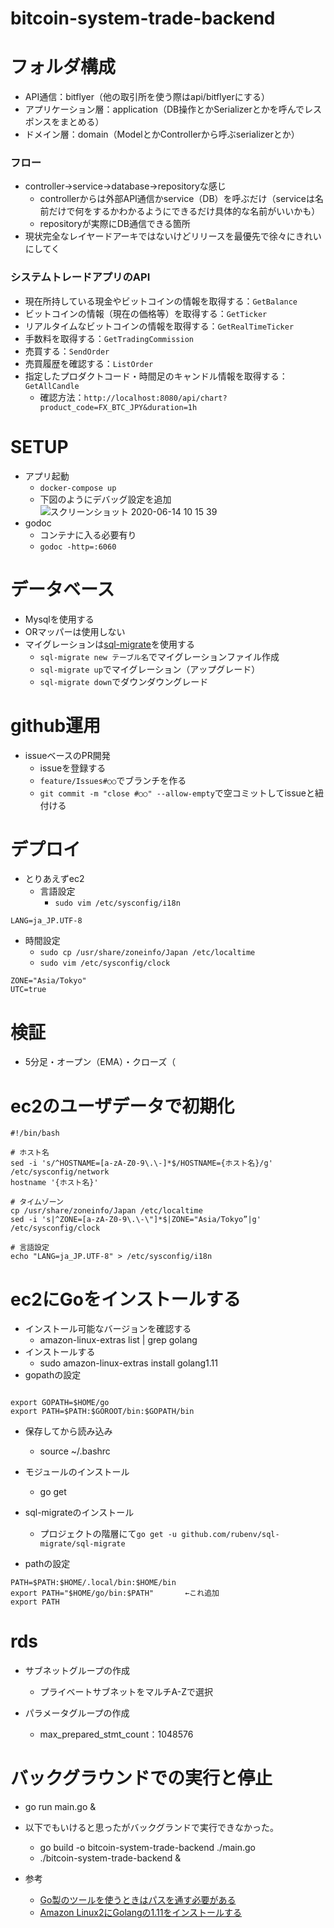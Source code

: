 # bitcoin-system-trade-backend
# フォルダ構成
- API通信：bitflyer（他の取引所を使う際はapi/bitflyerにする）
- アプリケーション層：application（DB操作とかSerializerとかを呼んでレスポンスをまとめる）
- ドメイン層：domain（ModelとかControllerから呼ぶserializerとか）
### フロー
- controller→service→database→repositoryな感じ
  - controllerからは外部API通信かservice（DB）を呼ぶだけ（serviceは名前だけで何をするかわかるようにできるだけ具体的な名前がいいかも）
  - repositoryが実際にDB通信できる箇所
- 現状完全なレイヤードアーキではないけどリリースを最優先で徐々にきれいにしてく
### システムトレードアプリのAPI
- 現在所持している現金やビットコインの情報を取得する：`GetBalance`
- ビットコインの情報（現在の価格等）を取得する：`GetTicker`
- リアルタイムなビットコインの情報を取得する：`GetRealTimeTicker`
- 手数料を取得する：`GetTradingCommission`
- 売買する：`SendOrder`
- 売買履歴を確認する：`ListOrder`
- 指定したプロダクトコード・時間足のキャンドル情報を取得する：`GetAllCandle`
  - 確認方法：`http://localhost:8080/api/chart?product_code=FX_BTC_JPY&duration=1h`

# SETUP
- アプリ起動
  - `docker-compose up`
  - 下図のようにデバッグ設定を追加
![スクリーンショット 2020-06-14 10 15 39](https://user-images.githubusercontent.com/39196956/84582665-f70df280-ae29-11ea-9531-4580cdef853f.jpg)
- godoc
  - コンテナに入る必要有り
  - `godoc -http=:6060`
  
# データベース
- Mysqlを使用する
- ORマッパーは使用しない
- マイグレーションは[sql-migrate](https://github.com/rubenv/sql-migrate)を使用する
  - `sql-migrate new テーブル名`でマイグレーションファイル作成
  - `sql-migrate up`でマイグレーション（アップグレード）
  - `sql-migrate down`でダウンダウングレード
  
# github運用
- issueベースのPR開発
  - issueを登録する
  - `feature/Issues#○○`でブランチを作る
  - `git commit -m "close #○○" --allow-empty`で空コミットしてissueと紐付ける
  
# デプロイ
- とりあえずec2
  - 言語設定
    - `sudo vim /etc/sysconfig/i18n`
```i18n
LANG=ja_JP.UTF-8
```
  - 時間設定
    - `sudo cp /usr/share/zoneinfo/Japan /etc/localtime`
    - `sudo vim /etc/sysconfig/clock`
```click
ZONE="Asia/Tokyo"
UTC=true
```

# 検証
- 5分足・オープン（EMA）・クローズ（


# ec2のユーザデータで初期化
```
#!/bin/bash

# ホスト名
sed -i 's/^HOSTNAME=[a-zA-Z0-9\.\-]*$/HOSTNAME={ホスト名}/g' /etc/sysconfig/network
hostname '{ホスト名}'

# タイムゾーン
cp /usr/share/zoneinfo/Japan /etc/localtime
sed -i 's|^ZONE=[a-zA-Z0-9\.\-\"]*$|ZONE="Asia/Tokyo”|g' /etc/sysconfig/clock

# 言語設定
echo "LANG=ja_JP.UTF-8" > /etc/sysconfig/i18n

```

# ec2にGoをインストールする
- インストール可能なバージョンを確認する
  - amazon-linux-extras list | grep golang
- インストールする
  - sudo amazon-linux-extras install golang1.11
- gopathの設定

```.bashrc

export GOPATH=$HOME/go
export PATH=$PATH:$GOROOT/bin:$GOPATH/bin

```
- 保存してから読み込み
  - source ~/.bashrc
  
- モジュールのインストール
  - go get
  
- sql-migrateのインストール
  - プロジェクトの階層にて`go get -u github.com/rubenv/sql-migrate/sql-migrate`
  
- pathの設定
```.bash_profile
PATH=$PATH:$HOME/.local/bin:$HOME/bin
export PATH="$HOME/go/bin:$PATH"       ←これ追加
export PATH
```
# rds
- サブネットグループの作成
  - プライベートサブネットをマルチA-Zで選択
  
- パラメータグループの作成
  - max_prepared_stmt_count：1048576
  
# バックグラウンドでの実行と停止
- go run main.go &
- 以下でもいけると思ったがバックグランドで実行できなかった。
  - go build -o bitcoin-system-trade-backend ./main.go
  - ./bitcoin-system-trade-backend &
  
- 参考
  - [Go製のツールを使うときはパスを通す必要がある](https://kdnakt.hatenablog.com/entry/2019/11/03/080000)
  - [Amazon Linux2にGolangの1.11をインストールする](https://public-constructor.com/amazon-linux2-golang-installation/)